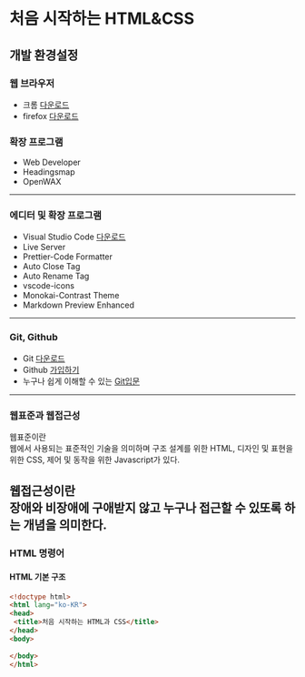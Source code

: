 # 처음 시작하는 HTML&CSS
## 개발 환경설정
### 웹 브라우저
 * 크롬 [다운로드](https://www.google.co.kr/chrome/index.html)  
 * firefox [다운로드](https://www.mozilla.org/ko/firefox/new/) 
 ### 확장 프로그램
  * Web Developer
  * Headingsmap
  * OpenWAX 
  --------------------------------
  ### 에디터 및 확장 프로그램
   * Visual Studio Code [다운로드](https://code.visualstudio.com/)
   * Live Server
   * Prettier-Code Formatter
   * Auto Close Tag
   * Auto Rename Tag
   * vscode-icons
   * Monokai-Contrast Theme
   * Markdown Preview Enhanced
   ------------------------------------
   ### Git, Github
   * Git [다운로드](https://git-scm.com/downloads)
   * Github [가입하기](https://github.com/)
   * 누구나 쉽게 이해할 수 있는 [Git입문](https://backlog.com/git-tutorial/kr/)
   ------------------------------------
   ### 웹표준과 웹접근성
   웹표준이란       
   웹에서 사용되는 표준적인 기술을 의미하며 구조 설계를 위한 HTML, 디자인 및 표현을 위한 CSS, 제어 및 동작을 위한 Javascript가 있다.
       
   웹접근성이란  
   장애와 비장애에 구애받지 않고 누구나 접근할 수 있또록 하는 개념을 의미한다.
   ------------------------------------------
   ### HTML 명령어
   #### HTML 기본 구조
   ```html
   <!doctype html>
<html lang="ko-KR">
  <head>
    <title>처음 시작하는 HTML과 CSS</title>
  </head>
  <body>
      
  </body>
</html>

   ```





